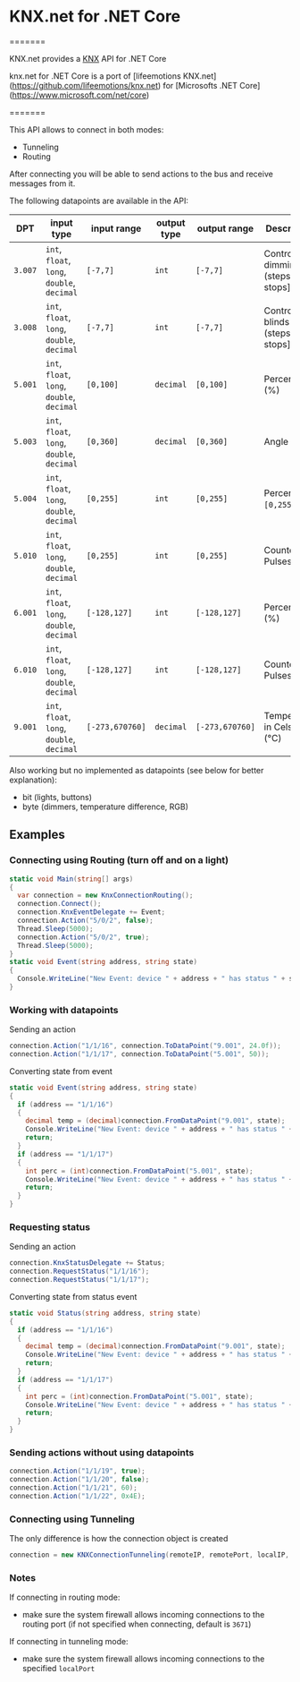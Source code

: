 # KNX.net for .NET Core

=======

KNX.net provides a [KNX](http://en.wikipedia.org/wiki/KNX_%28standard%29) API for .NET Core

knx.net for .NET Core is a port of [lifeemotions KNX.net] (https://github.com/lifeemotions/knx.net) for [Microsofts .NET Core] (https://www.microsoft.com/net/core)


=======

This API allows to connect in both modes:
* Tunneling
* Routing

After connecting you will be able to send actions to the bus and receive messages from it.

The following datapoints are available in the API:

| DPT     | input type                                  | input range     | output type | output range    | Description                         |
| ------- |-------------------------------------------- | --------------- | ----------- | --------------- | ----------------------------------- |
| `3.007` | `int`, `float`, `long`, `double`, `decimal` | `[-7,7]`        | `int`       | `[-7,7]`        | Control dimming (steps) [`0` stops] |
| `3.008` | `int`, `float`, `long`, `double`, `decimal` | `[-7,7]`        | `int`       | `[-7,7]`        | Control blinds (steps) [`0` stops] |
| `5.001` | `int`, `float`, `long`, `double`, `decimal` | `[0,100]`       | `decimal`   | `[0,100]`       | Percentage (%)                      |
| `5.003` | `int`, `float`, `long`, `double`, `decimal` | `[0,360]`       | `decimal`   | `[0,360]`       | Angle (°)                           |
| `5.004` | `int`, `float`, `long`, `double`, `decimal` | `[0,255]`       | `int`       | `[0,255]`       | Percentage `[0,255]` (%)          |
| `5.010` | `int`, `float`, `long`, `double`, `decimal` | `[0,255]`       | `int`       | `[0,255]`       | Counter Pulses                      |
| `6.001` | `int`, `float`, `long`, `double`, `decimal` | `[-128,127]`    | `int`       | `[-128,127]`    | Percentage (%)                      |
| `6.010` | `int`, `float`, `long`, `double`, `decimal` | `[-128,127]`    | `int`       | `[-128,127]`    | Counter Pulses                      |
| `9.001` | `int`, `float`, `long`, `double`, `decimal` | `[-273,670760]` | `decimal`   | `[-273,670760]` | Temperature in Celsius (°C)         |

Also working but no implemented as datapoints (see below for better explanation):
* bit (lights, buttons)
* byte (dimmers, temperature difference, RGB)

Examples
--------

### Connecting using Routing (turn off and on a light)

```csharp
static void Main(string[] args)
{
  var connection = new KnxConnectionRouting();
  connection.Connect();
  connection.KnxEventDelegate += Event;
  connection.Action("5/0/2", false);
  Thread.Sleep(5000);
  connection.Action("5/0/2", true);
  Thread.Sleep(5000);
}
static void Event(string address, string state)
{
  Console.WriteLine("New Event: device " + address + " has status " + state);
}
```

### Working with datapoints

Sending an action

```csharp
connection.Action("1/1/16", connection.ToDataPoint("9.001", 24.0f));
connection.Action("1/1/17", connection.ToDataPoint("5.001", 50));
```

Converting state from event

```csharp
static void Event(string address, string state)
{
  if (address == "1/1/16")
  {
    decimal temp = (decimal)connection.FromDataPoint("9.001", state);
    Console.WriteLine("New Event: device " + address + " has status " + temp);
    return;
  }
  if (address == "1/1/17")
  {
    int perc = (int)connection.FromDataPoint("5.001", state);
    Console.WriteLine("New Event: device " + address + " has status " + perc);
    return;
  }
}

```

### Requesting status

Sending an action

```csharp
connection.KnxStatusDelegate += Status;
connection.RequestStatus("1/1/16");
connection.RequestStatus("1/1/17");
```

Converting state from status event

```csharp
static void Status(string address, string state)
{
  if (address == "1/1/16")
  {
    decimal temp = (decimal)connection.FromDataPoint("9.001", state);
    Console.WriteLine("New Event: device " + address + " has status " + temp);
    return;
  }
  if (address == "1/1/17")
  {
    int perc = (int)connection.FromDataPoint("5.001", state);
    Console.WriteLine("New Event: device " + address + " has status " + perc);
    return;
  }
}

```

### Sending actions without using datapoints

```csharp
connection.Action("1/1/19", true);
connection.Action("1/1/20", false);
connection.Action("1/1/21", 60);
connection.Action("1/1/22", 0x4E);
```

### Connecting using Tunneling

The only difference is how the connection object is created

```csharp
connection = new KNXConnectionTunneling(remoteIP, remotePort, localIP, localPort);
```

### Notes

If connecting in routing mode:
* make sure the system firewall allows incoming connections to the routing port (if not specified when connecting, default is `3671`)

If connecting in tunneling mode:
* make sure the system firewall allows incoming connections to the specified `localPort`
